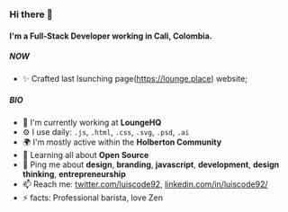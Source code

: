 ### Hi there 👋

#### I'm a Full-Stack Developer working in Cali, Colombia.

##### NOW

- ✨ Crafted last lsunching page(https://lounge.place) website;

##### BIO

- 🏢 I'm currently working at **LoungeHQ**
- ⚙️ I use daily: `.js`, `.html`, `.css`, `.svg`, `.psd`, `.ai`
- 🌍 I'm mostly active within the **Holberton Community**
- 🌱 Learning all about **Open Source**
- 💬 Ping me about **design**, **branding**, **javascript**, **development**, **design thinking**, **entrepreneurship**
- 📫 Reach me: [twitter.com/luiscode92](https://twitter.com/luiscode92), [linkedin.com/in/luiscode92/](https://www.linkedin.com/in/luiscode92/)
- ⚡️ facts: Professional barista, love Zen 

